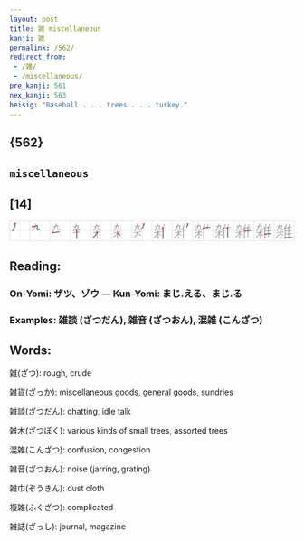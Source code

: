 ```yaml
---
layout: post
title: 雑 miscellaneous
kanji: 雑
permalink: /562/
redirect_from:
 - /雑/
 - /miscellaneous/
pre_kanji: 561
nex_kanji: 563
heisig: "Baseball . . . trees . . . turkey."
---
```


## {562}

## `miscellaneous`

## [14]

<div class="stroke"><img src="../images/E99B91.png" /></div>

## Reading:

### On-Yomi: ザツ、ゾウ &mdash; Kun-Yomi: まじ.える、まじ.る

### Examples: 雑談 (ざつだん), 雑音 (ざつおん), 混雑 (こんざつ)

## Words:

雑(ざつ): rough, crude

雑貨(ざっか): miscellaneous goods, general goods, sundries

雑談(ざつだん): chatting, idle talk

雑木(ざつぼく): various kinds of small trees, assorted trees

混雑(こんざつ): confusion, congestion

雑音(ざつおん): noise (jarring, grating)

雑巾(ぞうきん): dust cloth

複雑(ふくざつ): complicated

雑誌(ざっし): journal, magazine
